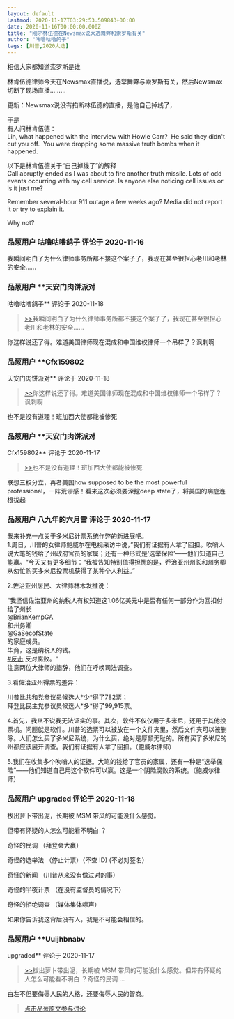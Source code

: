 ```yaml
---
layout: default
Lastmod: 2020-11-17T03:29:53.509843+00:00
date: 2020-11-16T00:00:00.000Z
title: "刚才林伍德在Newsmax说大选舞弊和索罗斯有关"
author: "咕噜咕噜鸽子"
tags: [川普,2020大选]
---
```


相信大家都知道索罗斯是谁  
  
  
林肯伍德律师今天在Newsmax直播说，选举舞弊与索罗斯有关，然后Newsmax切断了现场直播………  
  
更新：Newsmax说没有掐断林伍德的直播，是他自己掉线了，  
  
于是  
有人问林肯伍德：  
Lin, what happened with the interview with Howie Carr?  He said they didn't cut you off.  You were dropping some massive truth bombs when it happened.  
  
以下是林肯伍德关于“自己掉线了”的解释  
Call abruptly ended as I was about to fire another truth missile. Lots of odd events occurring with my cell service. Is anyone else noticing cell issues or is it just me?  
  
Remember several-hour 911 outage a few weeks ago? Media did not report it or try to explain it.  
  
Why not?

            
### 品葱用户 **咕噜咕噜鸽子** 评论于 2020-11-16
        
我瞬间明白了为什么律师事务所都不接这个案子了，我现在甚至很担心老川和老林的安全……
        


            
### 品葱用户 **天安门肉饼派对 
咕噜咕噜鸽子** 评论于 2020-11-18
        
> [\>>]( "/article/item_id-546254#")我瞬间明白了为什么律师事务所都不接这个案子了，我现在甚至很担心老川和老林的安全……

  
  
你这样说还了得。难道美国律师现在混成和中国维权律师一个吊样了？讽刺啊
        


            
### 品葱用户 **Cfx159802 
天安门肉饼派对** 评论于 2020-11-18
        
> [\>>]( "/article/item_id-546310#")你这样说还了得。难道美国律师现在混成和中国维权律师一个吊样了？讽刺啊

  
  
也不是没有道理！班加西大使都能被惨死
        


            
### 品葱用户 **天安门肉饼派对 
Cfx159802** 评论于 2020-11-17
        
> [\>>]( "/article/item_id-546443#")也不是没有道理！班加西大使都能被惨死

  
  
联想三权分立，再者美国how supposed to be the most powerful professional，一阵荒谬感！看来这次必须要深挖deep state了，将美国的病症连根拔起
        


            
### 品葱用户 **八九年的六月雪** 评论于 2020-11-17
        
我来补充一点关于多米尼计票系统作弊的新进展吧。  
1.周日，川普的女律师鲍威尔在电视采访中说，”我们有证据有人拿了回扣。吹哨人说大笔的钱给了州政府官员的家属；还有一种形式是‘选举保险’——他们知道自己能赢。“今天又有更多细节：“我被告知特别值得担忧的是，乔治亚州州长和州务卿从匆忙购买多米尼投票机获得了某种个人利益。”  
  
2.佐治亚州居民、大律师林木发推说：  
  
“我坚信佐治亚州的纳税人有权知道这1.06亿美元中是否有任何一部分作为回扣付给了州长  
[@BrianKempGA]( "https://mobile.twitter.com/BrianKempGA")  
和州务卿   
[@GaSecofState]( "https://mobile.twitter.com/GaSecofState")  
的家庭成员。  
毕竟，这是纳税人的钱。  
[#反击]( "https://mobile.twitter.com/hashtag/%E5%8F%8D%E5%87%BB?src=hashtag_click") 反对腐败。"  
注意两位大律师的措辞，他们在呼唤司法调查。  
  
3.看佐治亚州得票的差异：  
  
川普比共和党参议员候选人\*少\*得了782票；  
拜登比民主党参议员候选人\*多\*得了99,915票。  
  
4.首先，我从不说我无法证实的事。其次，软件不仅仅用于多米尼，还用于其他投票机。问题就是软件。川普的选票可以被放在一个文件夹里，然后文件夹可以被删除。人们怎么买了多米尼系统，为什么买，绝对是厚颜无耻的。所有买了多米尼的州都应该展开调查。我们有证据有人拿了回扣。（鲍威尔律师）  
  
5.我们在收集多个吹哨人的证据。大笔的钱给了官员的家属，还有一种是“选举保险”——他们知道自己用这个软件可以赢。这是一个阴险腐败的系统。（鲍威尔律师）
        


            
### 品葱用户 **upgraded** 评论于 2020-11-18
        
拔出萝卜带出泥，长期被 MSM 带风的可能没什么感觉。  
  
但带有怀疑的人怎么可能看不明白 ？  
  
奇怪的民调 （拜登会大赢）  
  
奇怪的选举法 （停止计票）（不查 ID) (不必对签名）  
  
奇怪的新闻 （川普从来没有做过对的事）  
  
奇怪的半夜计票 （在没有监督员的情况下）  
  
奇怪的拒绝调查 （媒体集体噤声）  
  
如果你告诉我这背后没有人，我是不可能会相信的。
        


            
### 品葱用户 **Uuijhbnabv 
upgraded** 评论于 2020-11-17
        
> [\>>]( "/article/item_id-546494#")拔出萝卜带出泥，长期被 MSM 带风的可能没什么感觉。但带有怀疑的人怎么可能看不明白 ？奇怪的民调 ...

  
白左不但要侮辱人民的人格，还要侮辱人民的智商。
        






> [点击品葱原文参与讨论](https://pincong.rocks/article/26439)

